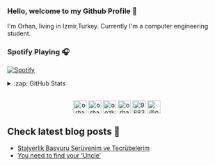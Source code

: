 
<h3> Hello, welcome to my Github Profile 👋 </h3>

I'm Orhan, living in Izmir,Turkey. Currently I'm a computer engineering student.

### Spotify Playing 🎧

[![Spotify](https://novatorem.orhanozkercin.vercel.app/api/spotify)](https://open.spotify.com/user/11158120341)


<details>
  <summary>:zap: GitHub Stats</summary>

![visitors](https://img.shields.io/badge/dynamic/json?color=informational&label=visitor%20count&query=value&url=https%3A%2F%2Fapi.countapi.xyz%2Fhit%2Forhanozkercin.orhanozkercin%2Freadme)


</details>

<!--START_SECTION:waka-->
<!--END_SECTION:waka-->

<br>

<p align="center">  
<a href="https://codepen.io/orhando" target="blank"><img align="center" src="https://cdn.jsdelivr.net/npm/simple-icons@3.0.1/icons/codepen.svg" alt="orhando" height="30" width="30" /></a>  
<a href="https://dev.to/orhanozkercin" target="blank"><img align="center" src="https://cdn.jsdelivr.net/npm/simple-icons@3.0.1/icons/dev-dot-to.svg" alt="orhanozkercin" height="30" width="30" /></a>  
<a href="https://twitter.com/oozkercin" target="blank"><img align="center" src="https://cdn.jsdelivr.net/npm/simple-icons@3.0.1/icons/twitter.svg" alt="oozkercin" height="30" width="30" /></a>  
<a href="https://linkedin.com/in/orhanozkercin" target="blank"><img align="center" src="https://cdn.jsdelivr.net/npm/simple-icons@3.0.1/icons/linkedin.svg" alt="orhanozkercin" height="30" width="30" /></a>  
<a href="https://stackoverflow.com/users/9883034" target="blank"><img align="center" src="https://cdn.jsdelivr.net/npm/simple-icons@3.0.1/icons/stackoverflow.svg" alt="9883034" height="30" width="30" /></a>  
<a href="https://medium.com/@orhanozkercin" target="blank"><img align="center" src="https://cdn.jsdelivr.net/npm/simple-icons@3.0.1/icons/medium.svg" alt="@orhanozkercin" height="30" width="30" /></a>  
</p>
  
## Check latest blog posts 📕

<!-- BLOG-POST-LIST:START -->
- [Stajyerlik Başvuru Serüvenim ve Tecrübelerim](https://orhanozkercin.medium.com/stajyerlik-ba%C5%9Fvuru-ser%C3%BCvenim-ve-tecr%C3%BCbelerim-65c10aed2f68?source=rss-a63660de5f34------2)
- [You need to find your ‘Uncle’](https://orhanozkercin.medium.com/you-need-to-find-your-uncle-ef5ce89559bb?source=rss-a63660de5f34------2)
<!-- BLOG-POST-LIST:END -->
